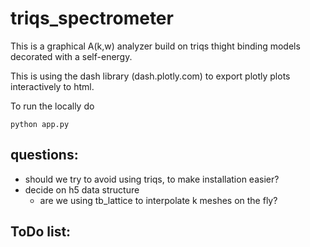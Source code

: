  # triqs_spectrometer
 
 This is a graphical A(k,w) analyzer build on triqs thight binding models decorated with a self-energy. 
 
 This is using the dash library (dash.plotly.com) to export plotly plots interactively to html.

 To run the locally do 
 ```
 python app.py
 ```

## questions:
* should we try to avoid using triqs, to make installation easier? 
* decide on h5 data structure
    * are we using tb_lattice to interpolate k meshes on the fly?

## ToDo list: 
